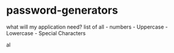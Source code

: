# password-generators 
 

 what will my application need?
    list of all - numbers
                - Uppercase 
                - Lowercase
                - Special Characters


al